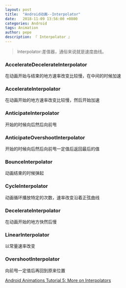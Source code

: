 ```yaml
---
layout: post
title:  "Android动画--Interpolator"
date:   2018-11-09 13:56:00 +0800
categories: Android
tags: Animation
author: pepe
description: 『 Interpolator 』
---
```


> Interpolator:差值器，通俗来说就是速度曲线。

### **AccelerateDecelerateInterpolator**

在动画开始与结束的地方速率改变比较慢，在中间的时候加速

### **AccelerateInterpolator**

在动画开始的地方速率改变比较慢，然后开始加速

### **AnticipateInterpolator**

开始的时候向后然后向前甩

### **AnticipateOvershootInterpolator**

开始的时候向后然后向前甩一定值后返回最后的值

### **BounceInterpolator**

动画结束的时候弹起

### **CycleInterpolator**

动画循环播放特定的次数，速率改变沿着正弦曲线

### **DecelerateInterpolator**

在动画开始的地方快然后慢

### **LinearInterpolator**

以常量速率改变

### **OvershootInterpolator**

向前甩一定值后再回到原来位置


[Android Animations Tutorial 5: More on Interpolators ](http://cogitolearning.co.uk/2013/10/android-animations-tutorial-5-more-on-interpolators/)






















